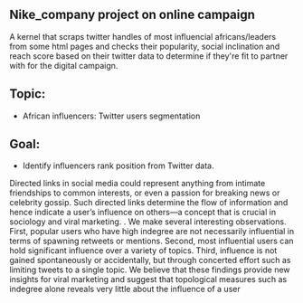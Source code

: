 
## Nike_company project on online campaign ##
A kernel that scraps twitter handles of most influencial africans/leaders from some html pages and checks their popularity, social inclination and reach score based on their twitter data to determine if they're fit to partner with for the digital campaign.
## Topic: 
* African influencers: Twitter users segmentation  
## Goal: 
* Identify influencers rank position from Twitter data. 


Directed links in social media could represent anything
from intimate friendships to common interests, or even
a passion for breaking news or celebrity gossip. Such
directed links determine the flow of information and
hence indicate a user’s influence on others—a concept
that is crucial in sociology and viral marketing. . We make
several interesting observations. First, popular users
who have high indegree are not necessarily influential
in terms of spawning retweets or mentions. Second,
most influential users can hold significant influence over
a variety of topics. Third, influence is not gained spontaneously or accidentally, but through concerted effort
such as limiting tweets to a single topic. We believe that
these findings provide new insights for viral marketing
and suggest that topological measures such as indegree
alone reveals very little about the influence of a user

